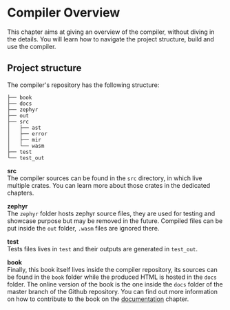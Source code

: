 # Compiler Overview

This chapter aims at giving an overview of the compiler, without diving in the details. You will learn how to navigate the project structure, build and use the compiler.

## Project structure

The compiler's repository has the following structure:

```
├── book
├── docs
├── zephyr
├── out
├── src
│   ├── ast
│   ├── error
│   ├── mir
│   └── wasm
├── test
└── test_out
```

**src**  
The compiler sources can be found in the `src` directory, in which live multiple crates. You can learn more about those crates in the dedicated chapters.

**zephyr**  
The `zephyr` folder hosts zephyr source files, they are used for testing and showcase purpose but may be removed in the future. Compiled files can be put inside the `out` folder, `.wasm` files are ignored there.


**test**  
Tests files lives in `test` and their outputs are generated in `test_out`.

**book**  
Finally, this book itself lives inside the compiler repository, its sources can be found in the `book` folder while the produced HTML is hosted in the `docs` folder. The online version of the book is the one inside the `docs` folder of the master branch of the Github repository.
You can find out more information on how to contribute to the book on the [documentation](../contributing/documentation.md) chapter.
